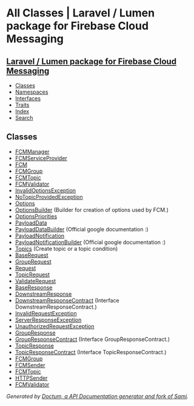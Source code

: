 # All Classes | Laravel / Lumen package for Firebase Cloud Messaging    

## [Laravel / Lumen package for Firebase Cloud Messaging](index.md)

- [Classes](classes.md)
- [Namespaces](namespaces.md)
- [Interfaces](interfaces.md)
- [Traits](traits.md)
- [Index](doc-index.md)
- [Search](search.md)


## Classes


- [<abbr title="LaravelFCM\FCMManager">FCMManager</abbr>](LaravelFCM/FCMManager.md)
- [<abbr title="LaravelFCM\FCMServiceProvider">FCMServiceProvider</abbr>](LaravelFCM/FCMServiceProvider.md)
- [<abbr title="LaravelFCM\Facades\FCM">FCM</abbr>](LaravelFCM/Facades/FCM.md)
- [<abbr title="LaravelFCM\Facades\FCMGroup">FCMGroup</abbr>](LaravelFCM/Facades/FCMGroup.md)
- [<abbr title="LaravelFCM\Facades\FCMTopic">FCMTopic</abbr>](LaravelFCM/Facades/FCMTopic.md)
- [<abbr title="LaravelFCM\Facades\FCMValidator">FCMValidator</abbr>](LaravelFCM/Facades/FCMValidator.md)
- [<abbr title="LaravelFCM\Message\Exceptions\InvalidOptionsException">InvalidOptionsException</abbr>](LaravelFCM/Message/Exceptions/InvalidOptionsException.md)
- [<abbr title="LaravelFCM\Message\Exceptions\NoTopicProvidedException">NoTopicProvidedException</abbr>](LaravelFCM/Message/Exceptions/NoTopicProvidedException.md)
- [<abbr title="LaravelFCM\Message\Options">Options</abbr>](LaravelFCM/Message/Options.md)
- [<abbr title="LaravelFCM\Message\OptionsBuilder">OptionsBuilder</abbr>](LaravelFCM/Message/OptionsBuilder.md) (Builder for creation of options used by FCM.)
- [<abbr title="LaravelFCM\Message\OptionsPriorities">OptionsPriorities</abbr>](LaravelFCM/Message/OptionsPriorities.md)
- [<abbr title="LaravelFCM\Message\PayloadData">PayloadData</abbr>](LaravelFCM/Message/PayloadData.md)
- [<abbr title="LaravelFCM\Message\PayloadDataBuilder">PayloadDataBuilder</abbr>](LaravelFCM/Message/PayloadDataBuilder.md) (Official google documentation :)
- [<abbr title="LaravelFCM\Message\PayloadNotification">PayloadNotification</abbr>](LaravelFCM/Message/PayloadNotification.md)
- [<abbr title="LaravelFCM\Message\PayloadNotificationBuilder">PayloadNotificationBuilder</abbr>](LaravelFCM/Message/PayloadNotificationBuilder.md) (Official google documentation :)
- [<abbr title="LaravelFCM\Message\Topics">Topics</abbr>](LaravelFCM/Message/Topics.md) (Create topic or a topic condition)
- [<abbr title="LaravelFCM\Request\BaseRequest">BaseRequest</abbr>](LaravelFCM/Request/BaseRequest.md)
- [<abbr title="LaravelFCM\Request\GroupRequest">GroupRequest</abbr>](LaravelFCM/Request/GroupRequest.md)
- [<abbr title="LaravelFCM\Request\Request">Request</abbr>](LaravelFCM/Request/Request.md)
- [<abbr title="LaravelFCM\Request\TopicRequest">TopicRequest</abbr>](LaravelFCM/Request/TopicRequest.md)
- [<abbr title="LaravelFCM\Request\ValidateRequest">ValidateRequest</abbr>](LaravelFCM/Request/ValidateRequest.md)
- [<abbr title="LaravelFCM\Response\BaseResponse">BaseResponse</abbr>](LaravelFCM/Response/BaseResponse.md)
- [<abbr title="LaravelFCM\Response\DownstreamResponse">DownstreamResponse</abbr>](LaravelFCM/Response/DownstreamResponse.md)
- [<abbr title="LaravelFCM\Response\DownstreamResponseContract">DownstreamResponseContract</abbr>](LaravelFCM/Response/DownstreamResponseContract.md) (Interface DownstreamResponseContract.)
- [<abbr title="LaravelFCM\Response\Exceptions\InvalidRequestException">InvalidRequestException</abbr>](LaravelFCM/Response/Exceptions/InvalidRequestException.md)
- [<abbr title="LaravelFCM\Response\Exceptions\ServerResponseException">ServerResponseException</abbr>](LaravelFCM/Response/Exceptions/ServerResponseException.md)
- [<abbr title="LaravelFCM\Response\Exceptions\UnauthorizedRequestException">UnauthorizedRequestException</abbr>](LaravelFCM/Response/Exceptions/UnauthorizedRequestException.md)
- [<abbr title="LaravelFCM\Response\GroupResponse">GroupResponse</abbr>](LaravelFCM/Response/GroupResponse.md)
- [<abbr title="LaravelFCM\Response\GroupResponseContract">GroupResponseContract</abbr>](LaravelFCM/Response/GroupResponseContract.md) (Interface GroupResponseContract.)
- [<abbr title="LaravelFCM\Response\TopicResponse">TopicResponse</abbr>](LaravelFCM/Response/TopicResponse.md)
- [<abbr title="LaravelFCM\Response\TopicResponseContract">TopicResponseContract</abbr>](LaravelFCM/Response/TopicResponseContract.md) (Interface TopicResponseContract.)
- [<abbr title="LaravelFCM\Sender\FCMGroup">FCMGroup</abbr>](LaravelFCM/Sender/FCMGroup.md)
- [<abbr title="LaravelFCM\Sender\FCMSender">FCMSender</abbr>](LaravelFCM/Sender/FCMSender.md)
- [<abbr title="LaravelFCM\Sender\FCMTopic">FCMTopic</abbr>](LaravelFCM/Sender/FCMTopic.md)
- [<abbr title="LaravelFCM\Sender\HTTPSender">HTTPSender</abbr>](LaravelFCM/Sender/HTTPSender.md)
- [<abbr title="LaravelFCM\Validator\FCMValidator">FCMValidator</abbr>](LaravelFCM/Validator/FCMValidator.md)

_Generated by [Doctum, a API Documentation generator and fork of Sami](https://github.com/code-lts/doctum)._